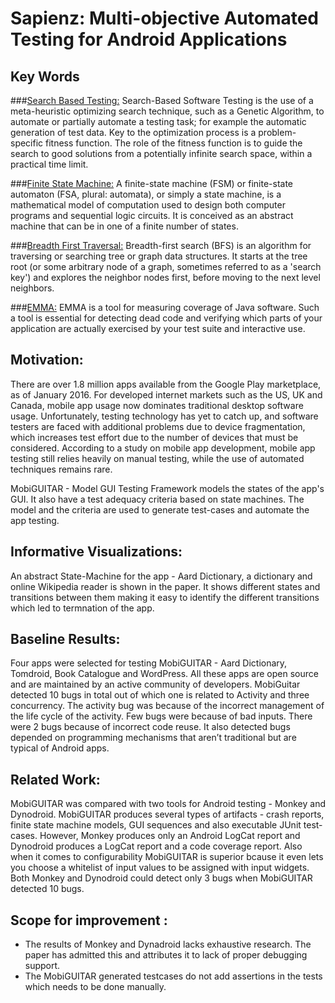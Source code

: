 # Sapienz: Multi-objective Automated Testing for Android Applications

## Key Words
###[Search Based Testing:](https://philmcminn.staff.shef.ac.uk/publications/c18.pdf) 
Search-Based Software Testing is the use of a meta-heuristic optimizing search technique, such as a Genetic Algorithm, to automate or partially automate a testing task; for example the automatic generation of test data. Key to the optimization process is a problem-specific fitness function. The role of the fitness function is to guide the search to good solutions from a potentially infinite search space, within a practical time limit.

###[Finite State Machine:](https://en.wikipedia.org/wiki/Finite-state_machine)
A finite-state machine (FSM) or finite-state automaton (FSA, plural: automata), or simply a state machine, is a mathematical model of computation used to design both computer programs and sequential logic circuits. It is conceived as an abstract machine that can be in one of a finite number of states.

###[Breadth First Traversal:](https://en.wikipedia.org/wiki/Breadth-first_search)
Breadth-first search (BFS) is an algorithm for traversing or searching tree or graph data structures. It starts at the tree root (or some arbitrary node of a graph, sometimes referred to as a 'search key') and explores the neighbor nodes first, before moving to the next level neighbors.

###[EMMA:](http://emma.sourceforge.net/userguide_single/userguide.html)
EMMA is a tool for measuring coverage of Java software. Such a tool is essential for detecting dead code and verifying which parts of your application are actually exercised by your test suite and interactive use.

## Motivation:
There are over 1.8 million apps available from the Google Play marketplace, as of January 2016. For developed internet markets such as the US, UK and Canada, mobile app usage now dominates traditional desktop software usage. Unfortunately, testing technology has yet to catch up, and software testers are faced with additional problems due to device fragmentation, which increases test effort due to the number of devices that must be considered. According to a study on mobile app development, mobile app testing still relies heavily on manual testing, while the use of automated techniques remains rare.

MobiGUITAR - Model GUI Testing Framework models the states of the app's GUI. It also have a test adequacy criteria based on state machines. The model and the criteria are used to generate test-cases and automate the app testing.

## Informative Visualizations:
An abstract State-Machine for the app - Aard Dictionary, a dictionary and online Wikipedia reader is shown in the paper. It shows different states and transitions between them making it easy to identify the different transitions which led to termnation of the app.

## Baseline Results:
Four apps were selected for testing MobiGUITAR - Aard Dictionary, Tomdroid, Book Catalogue and WordPress. All these apps are open source and are maintained by an active community of developers. MobiGuitar detected 10 bugs in total out of which one is related to Activity and three concurrency. The activity bug was because of the incorrect management of the life cycle of the activity. Few bugs were because of bad inputs. There were 2 bugs because of incorrect code reuse. It also detected bugs depended on programming mechanisms that aren’t traditional but are typical of Android apps.

## Related Work:
MobiGUITAR was compared with two tools for Android testing - Monkey and Dynodroid. MobiGUITAR produces several types of artifacts - crash reports, finite state machine models, GUI sequences and also executable JUnit test-cases. However, Monkey produces only an Android LogCat report and Dynodroid produces a LogCat report and a code coverage report. Also when it comes to configurability MobiGUITAR is superior bcause it even lets you choose a whitelist of input values to be assigned with input widgets. Both Monkey and Dynodroid could detect only 3 bugs when MobiGUITAR detected 10 bugs.

## Scope for improvement :
- The results of Monkey and Dynadroid lacks exhaustive research. The paper has admitted this and attributes it to lack of proper debugging support.
- The MobiGUITAR generated testcases do not add assertions in the tests which needs to be done manually.
